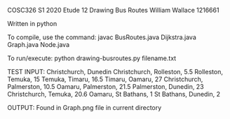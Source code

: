 COSC326 S1 2020
Etude 12 Drawing Bus Routes
William Wallace 1216661

Written in python

To compile, use the command:
javac BusRoutes.java Dijkstra.java Graph.java Node.java

To run/execute:
python drawing-busroutes.py filename.txt

TEST INPUT:
Christchurch, Dunedin
Christchurch, Rolleston, 5.5
Rolleston, Temuka, 15
Temuka, Timaru, 16.5
Timaru, Oamaru, 27
Christchurch, Palmerston, 10.5
Oamaru, Palmerston, 21.5
Palmerston, Dunedin, 23
Christchurch, Temuka, 20.6
Oamaru, St Bathans, 1
St Bathans, Dunedin, 2

OUTPUT:
Found in Graph.png file in current directory
